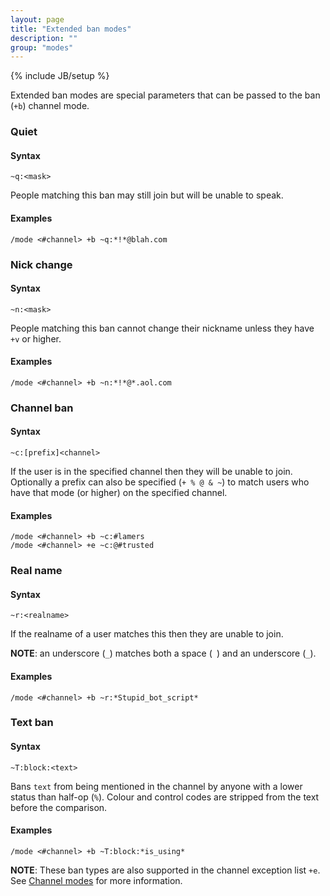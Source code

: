 ```yaml
---
layout: page
title: "Extended ban modes"
description: ""
group: "modes"
---
```

{% include JB/setup %}

Extended ban modes are special parameters that can be passed to the ban (`+b`) channel mode.

### Quiet

#### Syntax

    ~q:<mask>

People matching this ban may still join but will be unable to speak.

#### Examples

    /mode <#channel> +b ~q:*!*@blah.com


### Nick change

#### Syntax

    ~n:<mask>

People matching this ban cannot change their nickname unless they have `+v` or higher.

#### Examples

    /mode <#channel> +b ~n:*!*@*.aol.com


### Channel ban

#### Syntax

    ~c:[prefix]<channel>

If the user is in the specified channel then they will be unable to join.
Optionally a prefix can also be specified (`+ % @ & ~`) to match users who have
that mode (or higher) on the specified channel.

#### Examples

    /mode <#channel> +b ~c:#lamers
    /mode <#channel> +e ~c:@#trusted


### Real name

#### Syntax

    ~r:<realname>

If the realname of a user matches this then they are unable to join.

**NOTE**: an underscore (`_`) matches both a space (` `) and an underscore (`_`).

#### Examples

    /mode <#channel> +b ~r:*Stupid_bot_script*


### Text ban

#### Syntax

    ~T:block:<text>

Bans `text` from being mentioned in the channel by anyone with a lower status
than half-op (`%`). Colour and control codes are stripped from the text before
the comparison.

#### Examples

    /mode <#channel> +b ~T:block:*is_using*

**NOTE**: These ban types are also supported in the channel exception list `+e`. See [Channel modes](channel.html) for more information.
